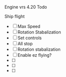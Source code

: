 Engine vrs 4.20
Todo

Ship flight
- [ ] Max Speed
- [ ] Rotation Stabalization
- [ ] Set controls
- [ ] All stop
- [ ] Rotation stabalization
- [ ] Enable ez flying?
- [ ] 
- [ ] 
- [ ]


